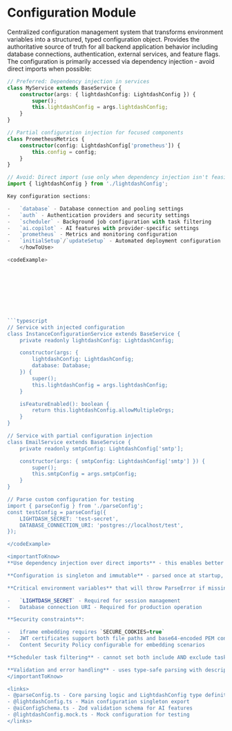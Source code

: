 # Configuration Module

<summary>
Centralized configuration management system that transforms environment variables into a structured, typed configuration object. Provides the authoritative source of truth for all backend application behavior including database connections, authentication, external services, and feature flags.
</summary>

<howToUse>
The configuration is primarily accessed via dependency injection - avoid direct imports when possible:

````typescript
// Preferred: Dependency injection in services
class MyService extends BaseService {
    constructor(args: { lightdashConfig: LightdashConfig }) {
        super();
        this.lightdashConfig = args.lightdashConfig;
    }
}

// Partial configuration injection for focused components
class PrometheusMetrics {
    constructor(config: LightdashConfig['prometheus']) {
        this.config = config;
    }
}

// Avoid: Direct import (use only when dependency injection isn't feasible)
import { lightdashConfig } from './lightdashConfig';

Key configuration sections:

-   `database` - Database connection and pooling settings
-   `auth` - Authentication providers and security settings
-   `scheduler` - Background job configuration with task filtering
-   `ai.copilot` - AI features with provider-specific settings
-   `prometheus` - Metrics and monitoring configuration
-   `initialSetup`/`updateSetup` - Automated deployment configuration
    </howToUse>

<codeExample>









```typescript
// Service with injected configuration
class InstanceConfigurationService extends BaseService {
    private readonly lightdashConfig: LightdashConfig;

    constructor(args: {
        lightdashConfig: LightdashConfig;
        database: Database;
    }) {
        super();
        this.lightdashConfig = args.lightdashConfig;
    }

    isFeatureEnabled(): boolean {
        return this.lightdashConfig.allowMultipleOrgs;
    }
}

// Service with partial configuration injection
class EmailService extends BaseService {
    private readonly smtpConfig: LightdashConfig['smtp'];

    constructor(args: { smtpConfig: LightdashConfig['smtp'] }) {
        super();
        this.smtpConfig = args.smtpConfig;
    }
}

// Parse custom configuration for testing
import { parseConfig } from './parseConfig';
const testConfig = parseConfig({
    LIGHTDASH_SECRET: 'test-secret',
    DATABASE_CONNECTION_URI: 'postgres://localhost/test',
});

</codeExample>

<importantToKnow>
**Use dependency injection over direct imports** - this enables better testing, modularity, and follows the architectural pattern used throughout the codebase.

**Configuration is singleton and immutable** - parsed once at startup, runtime changes require restart.

**Critical environment variables** that will throw ParseError if missing:

-   `LIGHTDASH_SECRET` - Required for session management
-   Database connection URI - Required for production operation

**Security constraints**:

-   iframe embedding requires `SECURE_COOKIES=true`
-   JWT certificates support both file paths and base64-encoded PEM content
-   Content Security Policy configurable for embedding scenarios

**Scheduler task filtering** - cannot set both include AND exclude task lists simultaneously.

**Validation and error handling** - uses type-safe parsing with descriptive ParseError exceptions for invalid values. AI configuration uses Zod schemas with Sentry error capture.
</importantToKnow>

<links>
- @parseConfig.ts - Core parsing logic and LightdashConfig type definition
- @lightdashConfig.ts - Main configuration singleton export
- @aiConfigSchema.ts - Zod validation schema for AI features
- @lightdashConfig.mock.ts - Mock configuration for testing
</links>
````
